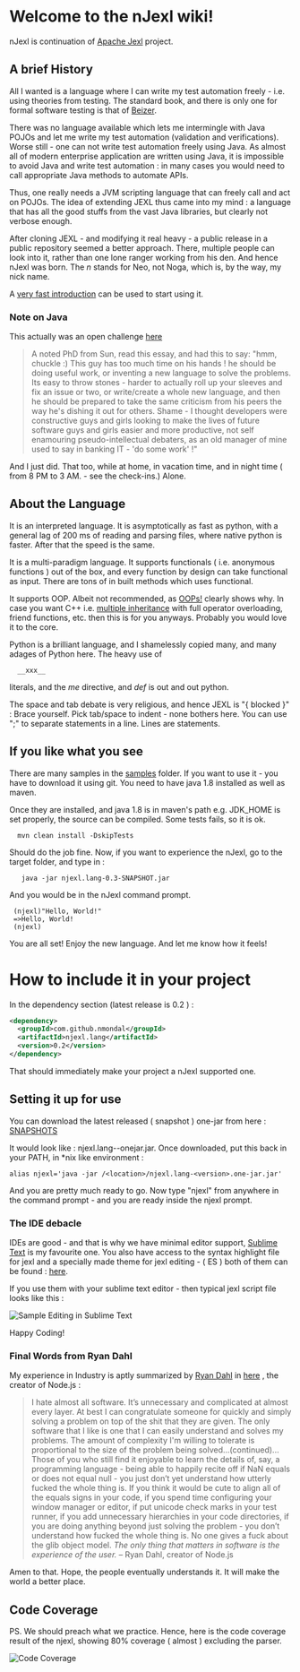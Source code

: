 # Welcome to the nJexl wiki!

nJexl is continuation of [Apache Jexl](http://commons.apache.org/proper/commons-jexl ) project.

## A brief History

All I wanted is a language where I can write my test automation freely - i.e. using theories from testing.
The standard book, and there is only one for formal software testing is 
that of [Beizer](http://www.amazon.com/Software-Testing-Techniques-2nd-Edition/dp/1850328803).

There was no language available which lets me intermingle with Java POJOs and let me write my test automation (validation and verifications). 
Worse still - one can not write test automation freely using Java. 
As almost all of modern enterprise application are written using Java, it is impossible to avoid Java 
and write test automation : in many cases you would need to call appropriate Java methods to automate APIs.

Thus, one really needs a JVM scripting language that can freely call and act on POJOs.
The idea of extending JEXL thus came into my mind : a language that has all the good stuffs from
the vast Java libraries, but clearly not verbose enough.

After cloning JEXL - and modifying it real heavy - a public release in a public repository
seemed a better approach. There, multiple people can look into it, rather than one lone ranger working from his den.
And hence nJexl was born. The *n* stands for Neo, not Noga, which is, by the way, my nick name.

A [very fast introduction](https://github.com/nmondal/njexl/wiki/0-An-Easy-Tutorial) can be used to start using it. 

### Note on Java
This actually was an open challenge [here](http://steve-yegge.blogspot.in/2006/03/execution-in-kingdom-of-nouns.html)

>A noted PhD from Sun, read this essay, and had this to say: 
"hmm, chuckle :) This guy has too much time on his hands ! he should be doing useful work, or inventing a new language to solve the problems. Its easy to throw stones - harder to actually roll up your sleeves and fix an issue or two, or write/create a whole new language, and then he should be prepared to take the same criticism from his peers the way he's dishing it out for others. Shame - I thought developers were constructive guys and girls looking to make the lives of future software guys and girls easier and more productive, not self enamouring pseudo-intellectual debaters, as an old manager of mine used to say in banking IT - 'do some work' !"

And I just did. That too, while at home, in vacation time, and in night time ( from 8 PM to 3 AM. - see the check-ins.)
Alone.

## About the Language 

It is an interpreted language. It is asymptotically as fast as python, with a general lag of 200 ms of reading and parsing files, where native python is faster. After that the speed is the same.
 
It is a multi-paradigm language. It supports functionals ( i.e. anonymous functions ) out of the box, and every function by design can take functional as input. There are tons of in built methods which uses functional.

It supports OOP. Albeit not recommended, as [OOPs!](http://harmful.cat-v.org/software/OO_programming/why_oo_sucks)
clearly shows why. In case you want C++ i.e.  [multiple inheritance](http://en.wikipedia.org/wiki/Multiple_inheritance) with full operator overloading, friend functions, etc. then this is for you anyways. 
Probably you would love it to the core.

Python is a brilliant language, and I shamelessly copied many, and many adages of Python here. The heavy use of 

      __xxx__    

literals, and the *me* directive, and *def* is out and out python. 

The space and tab debate is very religious, and hence JEXL is "{ blocked }" : Brace yourself.
Pick tab/space to indent - none bothers here.
You can use ";" to separate statements in a line. 
Lines are statements.


## If you like what you see 

There are many samples in the  [samples](https://github.com/nmondal/njexl/tree/master/core/samples)  folder.
If you want to use it - you have to download it using git. 
You need to have java 1.8 installed as well as maven.

Once they are installed, and java 1.8 is in maven's path e.g. JDK_HOME is set properly, 
the source can be compiled. Some tests fails, so it is ok.

      mvn clean install -DskipTests 

Should do the job fine.
Now, if you want to experience the nJexl, go to the target folder, and type in : 

       java -jar njexl.lang-0.3-SNAPSHOT.jar 


And you would be in the nJexl command prompt.
     
     (njexl)"Hello, World!"
     =>Hello, World!
     (njexl)
 
You are all set!
Enjoy the new language. 
And let me know how it feels!


# How to include it in your project

In the dependency section (latest release is 0.2 ) : 

```xml
<dependency>
  <groupId>com.github.nmondal</groupId>
  <artifactId>njexl.lang</artifactId>
  <version>0.2</version>
</dependency>
```


That should immediately make your project a nJexl supported one. 

## Setting it up for use
You can download the latest released ( snapshot ) one-jar from here : 
[SNAPSHOTS](https://oss.sonatype.org/content/repositories/snapshots/com/github/nmondal/njexl.lang/0.3-SNAPSHOT/)

It would look like : njexl.lang-<version>-onejar.jar.
Once downloaded, put this back in your PATH, in *nix like environment : 


    alias njexl='java -jar /<location>/njexl.lang-<version>.one-jar.jar'
 

And you are pretty much ready to go. Now type "njexl" from anywhere in the command prompt - and you are ready inside the njexl prompt.

### The IDE debacle
IDEs are good - and that is why we have minimal editor support, [Sublime Text](http://www.sublimetext.com) is my favourite one. You also have access to the syntax highlight file for jexl and a specially made theme for jexl editing - ( ES ) both of them can be found :   [here](https://github.com/nmondal/njexl/tree/master/doc).


If you use them with your sublime text editor - then typical jexl script file looks like this : 

![Sample Editing in Sublime Text ](http://s12.postimg.org/5dmcutp59/Screen_Shot_2015_05_02_at_6_23_45_pm.png)

Happy Coding!

### Final Words from Ryan Dahl

My experience in Industry is aptly summarized by [Ryan Dahl](https://en.wikipedia.org/wiki/Node.js) 
in [here](http://harmful.cat-v.org/software/node.js) , the creator of Node.js :

>I hate almost all software. It’s unnecessary and complicated at almost every layer. At best I can congratulate someone for quickly and simply solving a problem on top of the shit that they are given. The only software that I like is one that I can easily understand and solves my problems. The amount of complexity I'm willing to tolerate is proportional to the size of the problem being solved...(continued)...
Those of you who still find it enjoyable to learn the details of, say, a programming language - being able to happily recite off if NaN equals or does not equal null - you just don’t yet understand how utterly fucked the whole thing is. If you think it would be cute to align all of the equals signs in your code, if you spend time configuring your window manager or editor, if put unicode check marks in your test runner, if you add unnecessary hierarchies in your code directories, if you are doing anything beyond just solving the problem - you don’t understand how fucked the whole thing is. No one gives a fuck about the glib object model.
*The only thing that matters in software is the experience of the user.*
– Ryan Dahl, creator of Node.js

Amen to that. 
Hope, the people eventually understands it.
It will make the world a better place.

## Code Coverage 

PS. We should preach what we practice.
Hence, here is the code coverage result of the njexl, showing 80% coverage ( almost )
excluding the parser.

![Code Coverage](http://s30.postimg.org/c2fzwv5pd/Screen_Shot_2015_12_04_at_11_49_55_pm.png)